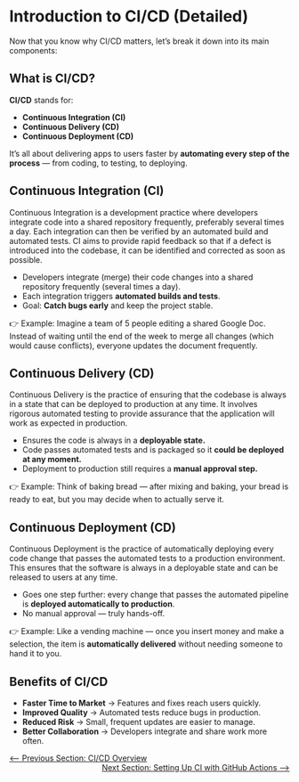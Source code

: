 # Introduction to CI/CD (Detailed)  

Now that you know why CI/CD matters, let’s break it down into its main components:  

## What is CI/CD?  

**CI/CD** stands for:  
- **Continuous Integration (CI)**  
- **Continuous Delivery (CD)**  
- **Continuous Deployment (CD)**  

It’s all about delivering apps to users faster by **automating every step of the process** — from coding, to testing, to deploying.  


## Continuous Integration (CI)  
Continuous Integration is a development practice where developers integrate code into a shared repository frequently, preferably several times a day. Each integration can then be verified by an automated build and automated tests. CI aims to provide rapid feedback so that if a defect is introduced into the codebase, it can be identified and corrected as soon as possible.

- Developers integrate (merge) their code changes into a shared repository frequently (several times a day).  
- Each integration triggers **automated builds and tests**.  
- Goal: **Catch bugs early** and keep the project stable.  

👉 Example: Imagine a team of 5 people editing a shared Google Doc. Instead of waiting until the end of the week to merge all changes (which would cause conflicts), everyone updates the document frequently.  


## Continuous Delivery (CD)  
Continuous Delivery is the practice of ensuring that the codebase is always in a state that can be deployed to production at any time. It involves rigorous automated testing to provide assurance that the application will work as expected in production.

- Ensures the code is always in a **deployable state.**  
- Code passes automated tests and is packaged so it **could be deployed at any moment.**  
- Deployment to production still requires a **manual approval step.**  

👉 Example: Think of baking bread — after mixing and baking, your bread is ready to eat, but you may decide when to actually serve it.  


## Continuous Deployment (CD)  
Continuous Deployment is the practice of automatically deploying every code change that passes the automated tests to a production environment. This ensures that the software is always in a deployable state and can be released to users at any time.

- Goes one step further: every change that passes the automated pipeline is **deployed automatically to production**.  
- No manual approval — truly hands-off.  

👉 Example: Like a vending machine — once you insert money and make a selection, the item is **automatically delivered** without needing someone to hand it to you.  


## Benefits of CI/CD  

- **Faster Time to Market** → Features and fixes reach users quickly.  
- **Improved Quality** → Automated tests reduce bugs in production.  
- **Reduced Risk** → Small, frequent updates are easier to manage.  
- **Better Collaboration** → Developers integrate and share work more often.  


<div style="width: 100%">
<a href='overview.md'><-- Previous Section: CI/CD Overview</a>
<div align="right"><a href='setting-up-ci-with-github-actions.md'> Next Section: Setting Up CI with GitHub Actions --></a></div>
</div>
